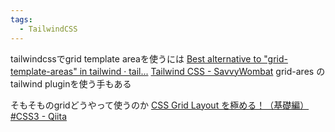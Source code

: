 ```yaml
---
tags:
  - TailwindCSS
---
```


tailwindcssでgrid template areaを使うには
[Best alternative to "grid-template-areas" in tailwind · tail...](https://github.com/tailwindlabs/tailwindcss/discussions/2784)
[Tailwind CSS - SavvyWombat](https://savvywombat.com.au/tailwind-css/grid-areas)
grid-ares のtailwind pluginを使う手もある

そもそものgridどうやって使うのか
[CSS Grid Layout を極める！（基礎編） #CSS3 - Qiita](https://qiita.com/kura07/items/e633b35e33e43240d363#%E3%82%B9%E3%83%86%E3%83%83%E3%83%97%EF%BC%93---%E6%96%B9%E6%B3%95%EF%BD%82-%E3%82%A8%E3%83%AA%E3%82%A2%E3%81%AB%E5%90%8D%E5%89%8D%E3%82%92%E4%BB%98%E3%81%91%E3%81%A6%E6%8C%87%E5%AE%9A%E3%81%99%E3%82%8B)